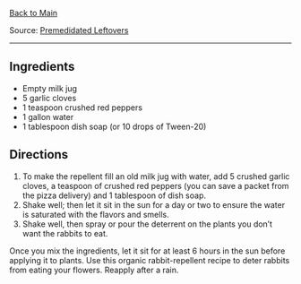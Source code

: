 [Back to Main](/README.md)

Source: [Premedidated Leftovers](https://premeditatedleftovers.com/gardening/inexpensive-organic-rabbit-repellent/)

---
## Ingredients

- Empty milk jug
- 5 garlic cloves
- 1 teaspoon crushed red peppers
- 1 gallon water
- 1 tablespoon dish soap (or 10 drops of Tween-20)

## Directions

1. To make the repellent fill an old milk jug with water, add 5 crushed garlic cloves, a teaspoon of crushed red peppers (you can save a packet from the pizza delivery) and 1 tablespoon of dish soap.
2. Shake well; then let it sit in the sun for a day or two to ensure the water is saturated with the flavors and smells.
3. Shake well, then spray or pour the deterrent on the plants you don’t want the rabbits to eat.

Once you mix the ingredients, let it sit for at least 6 hours in the sun before applying it to plants. Use this organic rabbit-repellent recipe to deter rabbits from eating your flowers. Reapply after a rain.